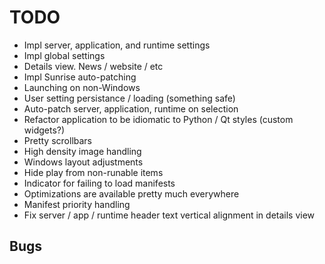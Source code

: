 # TODO

* Impl server, application, and runtime settings
* Impl global settings
* Details view. News / website / etc
* Impl Sunrise auto-patching
* Launching on non-Windows
* User setting persistance / loading (something safe)
* Auto-patch server, application, runtime on selection
* Refactor application to be idiomatic to Python / Qt styles (custom widgets?)
* Pretty scrollbars
* High density image handling
* Windows layout adjustments
* Hide play from non-runable items
* Indicator for failing to load manifests
* Optimizations are available pretty much everywhere
* Manifest priority handling
* Fix server / app / runtime header text vertical alignment in details view

## Bugs
